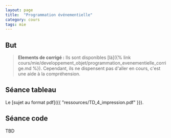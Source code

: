 ```yaml
---
layout: page
title:  "Programmation événementielle"
category: cours
tags: mie
---
```


## But


> **Elements de corrigé :** Ils sont disponibles [là]({% link cours/mie/developpement_objet/programmation_evenementielle_corrige.md %}). Cependant, ils ne dispensent pas d'aller en cours, c'est une aide à la compréhension.

## Séance tableau

Le [sujet au format pdf]({{ "ressources/TD_4_impression.pdf" }}).


## Séance code

TBD
